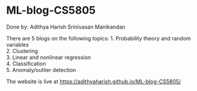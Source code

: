 # ML-blog-CS5805

Done by:
Adithya Harish Srinivasan Manikandan

There are 5 blogs on the following topics:
    1. Probability theory and random variables       
    2. Clustering      
    3. Linear and nonlinear regression      
    4. Classification     
    5. Anomaly/outlier detection

The website is live at <https://adithyaharish.github.io/ML-blog-CS5805/> 
